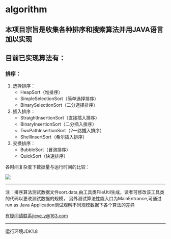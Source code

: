 # algorithm
## 本项目宗旨是收集各种排序和搜索算法并用JAVA语言加以实现

## 目前已实现算法有：
### 排序：
1. 选择排序：
	* HeapSort（堆排序）
	* SimpleSelectionSort（简单选择排序）
	* BinarySelectionSort（二分选择排序）
2. 插入排序：
	* StraightInsertionSort（直接插入排序）
	* BinaryInsertionSort（二分插入排序）
	* TwoPathInsertionSort（2—路插入排序）
	* ShellInsertSort（希尔插入排序）
3. 交换排序：
	* BubbleSort（冒泡排序）
	* QuickSort（快速排序）
	

各时间复杂度下数据量与运行时间的比较：

 <img src="http://my.csdn.net/uploads/201207/21/1342856655_3698.jpg"></img>

***

注：排序算法测试数据文件sort.data,由工具类FileUtil生成，读者可修改该工具类的代码以更改测试数据的规模，
另外测试算法性能入口为MainEntrance,可通过run as Java Application测试观察不同规模数据下各个算法的差异

有疑问请联系jieve_y@163.com


***
运行环境JDK1.8


